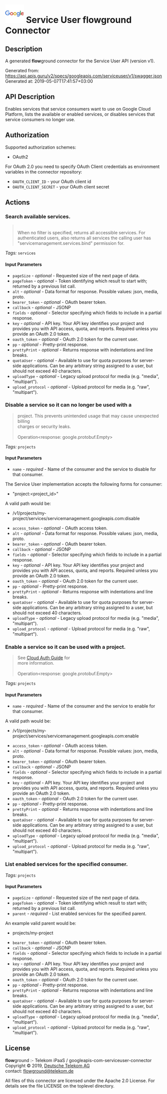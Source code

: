 # ![LOGO](logo.png) Service User **flow**ground Connector

## Description

A generated **flow**ground connector for the Service User API (version v1).

Generated from: https://api.apis.guru/v2/specs/googleapis.com/serviceuser/v1/swagger.json<br/>
Generated at: 2019-05-07T17:41:57+03:00

## API Description

Enables services that service consumers want to use on Google Cloud Platform, lists the available or enabled services, or disables services that service consumers no longer use.

## Authorization

Supported authorization schemes:
- OAuth2

For OAuth 2.0 you need to specify OAuth Client credentials as environment variables in the connector repository:
* `OAUTH_CLIENT_ID` - your OAuth client id
* `OAUTH_CLIENT_SECRET` - your OAuth client secret

## Actions

### Search available services.<br/>
> <br/>
> When no filter is specified, returns all accessible services. For<br/>
> authenticated users, also returns all services the calling user has<br/>
> "servicemanagement.services.bind" permission for.

*Tags:* `services`

#### Input Parameters
* `pageSize` - _optional_ - Requested size of the next page of data.
* `pageToken` - _optional_ - Token identifying which result to start with; returned by a previous list
call.
* `alt` - _optional_ - Data format for response.
    Possible values: json, media, proto.
* `bearer_token` - _optional_ - OAuth bearer token.
* `callback` - _optional_ - JSONP
* `fields` - _optional_ - Selector specifying which fields to include in a partial response.
* `key` - _optional_ - API key. Your API key identifies your project and provides you with API access, quota, and reports. Required unless you provide an OAuth 2.0 token.
* `oauth_token` - _optional_ - OAuth 2.0 token for the current user.
* `pp` - _optional_ - Pretty-print response.
* `prettyPrint` - _optional_ - Returns response with indentations and line breaks.
* `quotaUser` - _optional_ - Available to use for quota purposes for server-side applications. Can be any arbitrary string assigned to a user, but should not exceed 40 characters.
* `uploadType` - _optional_ - Legacy upload protocol for media (e.g. "media", "multipart").
* `upload_protocol` - _optional_ - Upload protocol for media (e.g. "raw", "multipart").

### Disable a service so it can no longer be used with a<br/>
> project. This prevents unintended usage that may cause unexpected billing<br/>
> charges or security leaks.<br/>
> <br/>
> Operation<response: google.protobuf.Empty>

*Tags:* `projects`

#### Input Parameters
* `name` - _required_ - Name of the consumer and the service to disable for that consumer.

The Service User implementation accepts the following forms for consumer:
- "project:<project_id>"

A valid path would be:
- /v1/projects/my-project/services/servicemanagement.googleapis.com:disable
* `access_token` - _optional_ - OAuth access token.
* `alt` - _optional_ - Data format for response.
    Possible values: json, media, proto.
* `bearer_token` - _optional_ - OAuth bearer token.
* `callback` - _optional_ - JSONP
* `fields` - _optional_ - Selector specifying which fields to include in a partial response.
* `key` - _optional_ - API key. Your API key identifies your project and provides you with API access, quota, and reports. Required unless you provide an OAuth 2.0 token.
* `oauth_token` - _optional_ - OAuth 2.0 token for the current user.
* `pp` - _optional_ - Pretty-print response.
* `prettyPrint` - _optional_ - Returns response with indentations and line breaks.
* `quotaUser` - _optional_ - Available to use for quota purposes for server-side applications. Can be any arbitrary string assigned to a user, but should not exceed 40 characters.
* `uploadType` - _optional_ - Legacy upload protocol for media (e.g. "media", "multipart").
* `upload_protocol` - _optional_ - Upload protocol for media (e.g. "raw", "multipart").

### Enable a service so it can be used with a project.<br/>
> See [Cloud Auth Guide](https://cloud.google.com/docs/authentication) for<br/>
> more information.<br/>
> <br/>
> Operation<response: google.protobuf.Empty>

*Tags:* `projects`

#### Input Parameters
* `name` - _required_ - Name of the consumer and the service to enable for that consumer.

A valid path would be:
- /v1/projects/my-project/services/servicemanagement.googleapis.com:enable
* `access_token` - _optional_ - OAuth access token.
* `alt` - _optional_ - Data format for response.
    Possible values: json, media, proto.
* `bearer_token` - _optional_ - OAuth bearer token.
* `callback` - _optional_ - JSONP
* `fields` - _optional_ - Selector specifying which fields to include in a partial response.
* `key` - _optional_ - API key. Your API key identifies your project and provides you with API access, quota, and reports. Required unless you provide an OAuth 2.0 token.
* `oauth_token` - _optional_ - OAuth 2.0 token for the current user.
* `pp` - _optional_ - Pretty-print response.
* `prettyPrint` - _optional_ - Returns response with indentations and line breaks.
* `quotaUser` - _optional_ - Available to use for quota purposes for server-side applications. Can be any arbitrary string assigned to a user, but should not exceed 40 characters.
* `uploadType` - _optional_ - Legacy upload protocol for media (e.g. "media", "multipart").
* `upload_protocol` - _optional_ - Upload protocol for media (e.g. "raw", "multipart").

### List enabled services for the specified consumer.

*Tags:* `projects`

#### Input Parameters
* `pageSize` - _optional_ - Requested size of the next page of data.
* `pageToken` - _optional_ - Token identifying which result to start with; returned by a previous list
call.
* `parent` - _required_ - List enabled services for the specified parent.

An example valid parent would be:
- projects/my-project
* `bearer_token` - _optional_ - OAuth bearer token.
* `callback` - _optional_ - JSONP
* `fields` - _optional_ - Selector specifying which fields to include in a partial response.
* `key` - _optional_ - API key. Your API key identifies your project and provides you with API access, quota, and reports. Required unless you provide an OAuth 2.0 token.
* `oauth_token` - _optional_ - OAuth 2.0 token for the current user.
* `pp` - _optional_ - Pretty-print response.
* `prettyPrint` - _optional_ - Returns response with indentations and line breaks.
* `quotaUser` - _optional_ - Available to use for quota purposes for server-side applications. Can be any arbitrary string assigned to a user, but should not exceed 40 characters.
* `uploadType` - _optional_ - Legacy upload protocol for media (e.g. "media", "multipart").
* `upload_protocol` - _optional_ - Upload protocol for media (e.g. "raw", "multipart").

## License

**flow**ground :- Telekom iPaaS / googleapis-com-serviceuser-connector<br/>
Copyright © 2019, [Deutsche Telekom AG](https://www.telekom.de)<br/>
contact: flowground@telekom.de

All files of this connector are licensed under the Apache 2.0 License. For details
see the file LICENSE on the toplevel directory.
